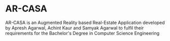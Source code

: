 # AR-CASA
AR-CASA is an Augmented Reality based Real-Estate Application developed by Apresh Agarwal, Achint Kaur and Samyak Agarwal to fulfil their requirements for the Bachelor's Degree in Computer Science Engineering
